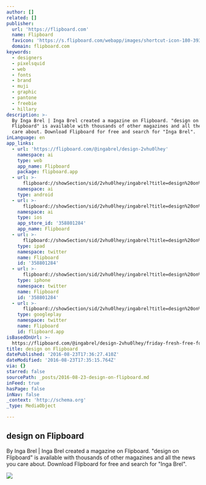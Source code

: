 ```yaml
---
author: []
related: []
publisher:
  url: 'https://flipboard.com'
  name: Flipboard
  favicon: 'https://s.flipboard.com/webapp/images/shortcut-icon-180-393c2144.png'
  domain: flipboard.com
keywords:
  - designers
  - pixelsquid
  - web
  - fonts
  - brand
  - muji
  - graphic
  - pantone
  - freebie
  - hillary
description: >-
  By Inga Brel | Inga Brel created a magazine on Flipboard. "design on
  Flipboard" is available with thousands of other magazines and all the news you
  care about. Download Flipboard for free and search for "Inga Brel".
inLanguage: en
app_links:
  - url: 'https://flipboard.com/@ingabrel/design-2vhu0lhey'
    namespace: ai
    type: web
    app_name: Flipboard
    package: flipboard.app
  - url: >-
      flipboard://showSection/sid/2vhu0lhey/ingabrel?title=design%20on%20Flipboard
    namespace: ai
    type: android
  - url: >-
      flipboard://showSection/sid/2vhu0lhey/ingabrel?title=design%20on%20Flipboard
    namespace: ai
    type: ios
    app_store_id: '358801284'
    app_name: Flipboard
  - url: >-
      flipboard://showSection/sid/2vhu0lhey/ingabrel?title=design%20on%20Flipboard
    type: ipad
    namespace: twitter
    name: Flipboard
    id: '358801284'
  - url: >-
      flipboard://showSection/sid/2vhu0lhey/ingabrel?title=design%20on%20Flipboard
    type: iphone
    namespace: twitter
    name: Flipboard
    id: '358801284'
  - url: >-
      flipboard://showSection/sid/2vhu0lhey/ingabrel?title=design%20on%20Flipboard
    type: googleplay
    namespace: twitter
    name: Flipboard
    id: flipboard.app
isBasedOnUrl: >-
  https://flipboard.com/@ingabrel/design-2vhu0lhey/friday-fresh-free-fonts---libre-caslon%2C-havana%2C-kingsbridge/a-xDmRHAMuQT2vRilvZY_3NA%3Aa%3A244010530-66a505332f%2Fabduzeedo.com
title: design on Flipboard
datePublished: '2016-08-23T17:36:27.410Z'
dateModified: '2016-08-23T17:35:15.764Z'
via: {}
starred: false
sourcePath: _posts/2016-08-23-design-on-flipboard.md
inFeed: true
hasPage: false
inNav: false
_context: 'http://schema.org'
_type: MediaObject

---
```

<article style=""><h1>design on Flipboard</h1><p>By Inga Brel | Inga Brel created a magazine on Flipboard. "design on Flipboard" is available with thousands of other magazines and all the news you care about. Download Flipboard for free and search for "Inga Brel".</p><img src="http://cdn.sixrevisions.com/0592-02-v-avenue-freebie.jpg" /></article>